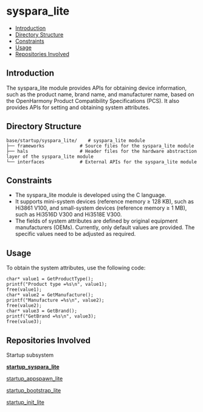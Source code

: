 # syspara\_lite<a name="EN-US_TOPIC_0000001081867232"></a>

-   [Introduction](#section469617221261)
-   [Directory Structure](#section692981610397)
-   [Constraints](#section741841418125)
-   [Usage](#section1464106163817)
-   [Repositories Involved](#section641143415335)

## Introduction<a name="section469617221261"></a>

The syspara\_lite module provides APIs for obtaining device information, such as the product name, brand name, and manufacturer name, based on the OpenHarmony Product Compatibility Specifications \(PCS\). It also provides APIs for setting and obtaining system attributes.

## Directory Structure<a name="section692981610397"></a>

```
base/startup/syspara_lite/    # syspara_lite module
├── frameworks             # Source files for the syspara_lite module
├── hals                   # Header files for the hardware abstraction layer of the syspara_lite module
└── interfaces             # External APIs for the syspara_lite module
```

## Constraints<a name="section741841418125"></a>

-   The syspara\_lite module is developed using the C language.
-   It supports mini-system devices \(reference memory ≥ 128 KB\), such as Hi3861 V100, and small-system devices \(reference memory ≥ 1 MB\), such as Hi3516D V300 and Hi3518E V300.
-   The fields of system attributes are defined by original equipment manufacturers \(OEMs\). Currently, only default values are provided. The specific values need to be adjusted as required.

## Usage<a name="section1464106163817"></a>

To obtain the system attributes, use the following code:

```
char* value1 = GetProductType();
printf("Product type =%s\n", value1);
free(value1);
char* value2 = GetManufacture();
printf("Manufacture =%s\n", value2);
free(value2);
char* value3 = GetBrand();
printf("GetBrand =%s\n", value3);
free(value3);
```

## Repositories Involved<a name="section641143415335"></a>

Startup subsystem

**[startup\_syspara\_lite](https://gitee.com/openharmony/startup_syspara_lite/blob/master/README.md)**

[startup\_appspawn\_lite](https://gitee.com/openharmony/startup_appspawn_lite/blob/master/README.md)

[startup\_bootstrap\_lite](https://gitee.com/openharmony/startup_bootstrap_lite/blob/master/README.md)

[startup\_init\_lite](https://gitee.com/openharmony/startup_init_lite/blob/master/README.md)

